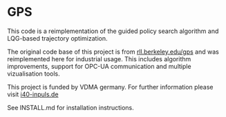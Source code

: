 GPS
======

This code is a reimplementation of the guided policy search algorithm and LQG-based trajectory optimization.

The original code base of this project is from [rll.berkeley.edu/gps](http://rll.berkeley.edu/gps) and was reimplemented here for industrial usage. This includes algorithm improvements, support for OPC-UA communication and multiple vizualisation tools.

This project is funded by VDMA germany. For further information please visit [i40-inpuls.de](http://i40-inpuls.de)

See INSTALL.md for installation instructions.


